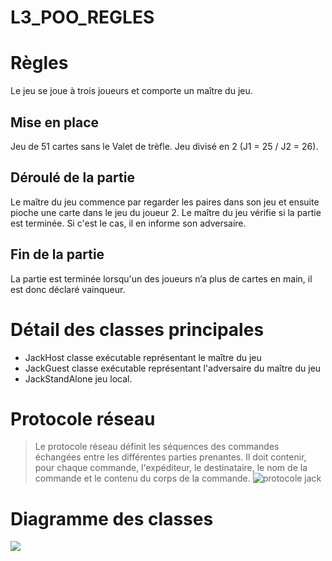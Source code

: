 # L3_POO_REGLES

# Règles
Le jeu se joue à trois joueurs et comporte un maître du jeu.

## Mise en place
Jeu de 51 cartes sans le Valet de trèfle. Jeu divisé en 2 (J1 = 25 / J2 = 26).

## Déroulé de la partie
Le maître du jeu commence par regarder les paires dans son jeu et ensuite pioche une carte dans le jeu du joueur 2.
Le maître du jeu vérifie si la partie est terminée. Si c'est le cas, il en informe son adversaire.

## Fin de la partie
La partie est terminée lorsqu'un des joueurs n’a plus de cartes en main, il est donc déclaré vainqueur.

# Détail des classes principales
* JackHost classe exécutable représentant le maître du jeu
* JackGuest classe exécutable représentant l'adversaire du maître du jeu
* JackStandAlone jeu local.

# Protocole réseau
> Le protocole réseau définit les séquences des commandes échangées entre les différentes parties prenantes. Il doit contenir, pour chaque commande, l'expéditeur, le destinataire, le nom de la commande et le contenu du corps de la commande.
![protocole jack](doc/protocole.png)

# Diagramme des classes
![](doc/class_diagram.png)
